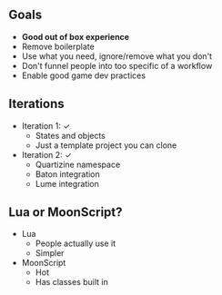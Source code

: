## Goals
- **Good out of box experience**
- Remove boilerplate
- Use what you need, ignore/remove what you don't
- Don't funnel people into too specific of a workflow
- Enable good game dev practices

## Iterations
- Iteration 1: ✓
	- States and objects
	- Just a template project you can clone
- Iteration 2: ✓
	- Quartizine namespace
	- Baton integration
	- Lume integration

## Lua or MoonScript?
- Lua
	- People actually use it
	- Simpler
- MoonScript
	- Hot
	- Has classes built in